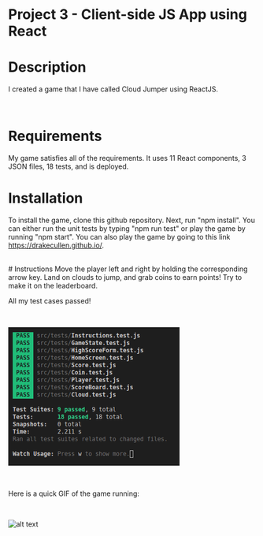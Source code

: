 # Project 3 - Client-side JS App using React

# Description
I created a game that I have called Cloud Jumper using ReactJS.

<br/>

# Requirements
My game satisfies all of the requirements. It uses 11 React components, 3 JSON files, 18 tests, and is deployed.
<br/>

# Installation
To install the game, clone this github repository. Next, run "npm install". You can either run the unit tests by typing "npm run test" or play the game by running "npm start". You can also play the game by going to this link https://drakecullen.github.io/.

<br/>
# Instructions
Move the player left and right by holding the corresponding arrow key. Land on clouds to jump, and grab coins to earn points! Try to make it on the leaderboard.

<br/>

All my test cases passed!

<br/>

![alt text](src/imgs/test_cases.png)

<br/>

Here is a quick GIF of the game running:

<br/>

![alt text](src/imgs/gameplay.gif)
